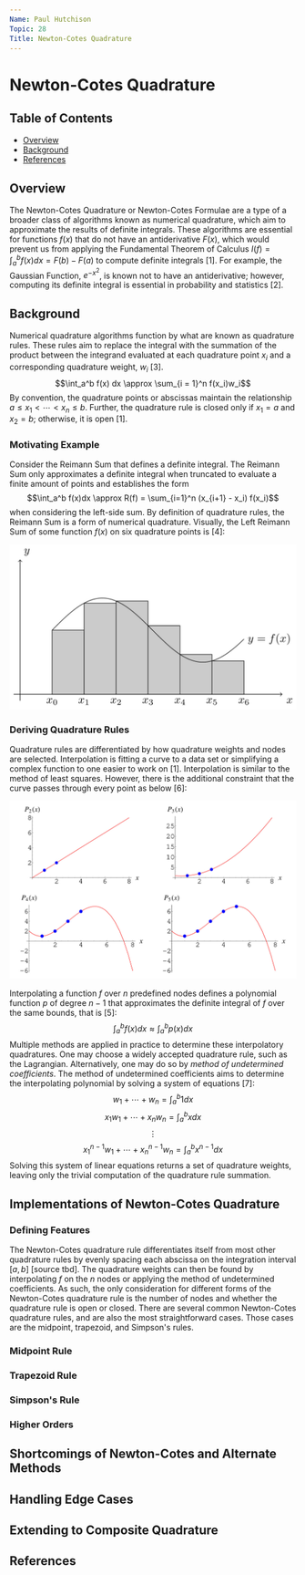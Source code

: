 ```yaml
---
Name: Paul Hutchison
Topic: 28
Title: Newton-Cotes Quadrature
---
```


# Newton-Cotes Quadrature

## Table of Contents

- [Overview](#overview)
- [Background](#background)
- [References](#references)

## Overview

The Newton-Cotes Quadrature or Newton-Cotes Formulae are a type of a broader class of algorithms known as numerical quadrature, which aim to approximate the results of definite integrals. These algorithms are essential for functions $f(x)$ that do not have an antiderivative $F(x)$, which would prevent us from applying the Fundamental Theorem of Calculus $I(f) = \int_a^b f(x)dx = F(b) - F(a)$ to compute definite integrals [1]. For example, the Gaussian Function, $e^{-x^2}$, is known not to have an antiderivative; however, computing its definite integral is essential in probability and statistics [2].

## Background

Numerical quadrature algorithms function by what are known as quadrature rules. These rules aim to replace the integral with the summation of the product between the integrand evaluated at each quadrature point $x_i$ and a corresponding quadrature weight, $w_i$ [3].
$$\int_a^b f(x) dx \approx \sum_{i = 1}^n f(x_i)w_i$$
By convention, the quadrature points or abscissas maintain the relationship $a\leq x_1 < \cdots < x_n \leq b$. Further, the quadrature rule is closed only if $x_1 = a$ and $x_2 = b$; otherwise, it is open [1].

### Motivating Example

Consider the Reimann Sum that defines a definite integral. The Reimann Sum only approximates a definite integral when truncated to evaluate a finite amount of points and establishes the form
$$\int_a^b f(x)dx \approx R(f) = \sum_{i=1}^n (x_{i+1} - x_i) f(x_i)$$
when considering the left-side sum. By definition of quadrature rules, the Reimann Sum is a form of numerical quadrature. Visually, the Left Reimann Sum of some function $f(x)$ on six quadrature points is [4]:

![](LHRS.jpg)

### Deriving Quadrature Rules

Quadrature rules are differentiated by how quadrature weights and nodes are selected. Interpolation is fitting a curve to a data set or simplifying a complex function to one easier to work on [1]. Interpolation is similar to the method of least squares. However, there is the additional constraint that the curve passes through every point as below [6]: 

![](CUIP.jpg)

Interpolating a function $f$ over $n$ predefined nodes defines a polynomial function $p$ of degree $n-1$ that approximates the definite integral of $f$ over the same bounds, that is [5]:
$$\int_a^b f(x)dx \approx \int_a^b p(x) dx$$
Multiple methods are applied in practice to determine these interpolatory quadratures. One may choose a widely accepted quadrature rule, such as the Lagrangian. Alternatively, one may do so by *method of undetermined coefficients*. The method of undetermined coefficients aims to determine the interpolating polynomial by solving a system of equations [7]:
$$w_1 + \cdots + w_n = \int_a^b 1dx$$
$$x_1w_1 + \cdots + x_nw_n = \int_a^b xdx$$
$$\vdots$$
$$x_1^{n-1}w_1 + \cdots + x_n^{n-1}w_n = \int_a^b x^{n-1}dx$$
Solving this system of linear equations returns a set of quadrature weights, leaving only the trivial computation of the quadrature rule summation.

## Implementations of Newton-Cotes Quadrature

### Defining Features

The Newton-Cotes quadrature rule differentiates itself from most other quadrature rules by evenly spacing each abscissa on the integration interval $[a,b]$ [source tbd]. The quadrature weights can then be found by interpolating $f$ on the $n$ nodes or applying the method of undetermined coefficients. As such, the only consideration for different forms of the Newton-Cotes quadrature rule is the number of nodes and whether the quadrature rule is open or closed. There are several common Newton-Cotes quadrature rules, and are also the most straightforward cases. Those cases are the midpoint, trapezoid, and Simpson's rules.

### Midpoint Rule

### Trapezoid Rule

### Simpson's Rule

### Higher Orders

## Shortcomings of Newton-Cotes and Alternate Methods

## Handling Edge Cases

## Extending to Composite Quadrature

## References
